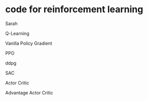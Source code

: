 
# code for reinforcement learning 

Sarah

Q-Learning

Vanilla Policy Gradient

PPO

ddpg

SAC

Actor Critic

Advantage Actor Critic
